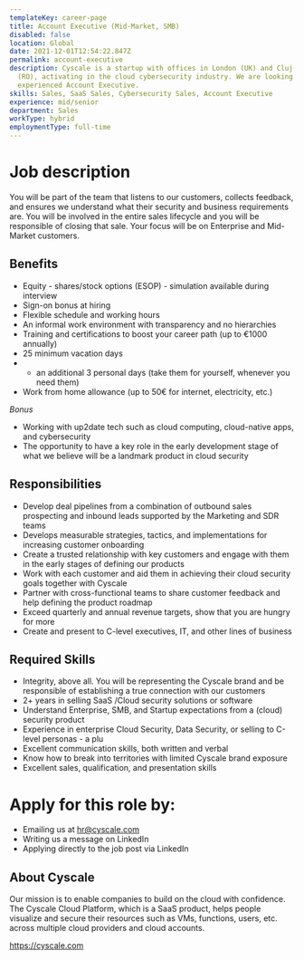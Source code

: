 ```yaml
---
templateKey: career-page
title: Account Executive (Mid-Market, SMB)
disabled: false
location: Global
date: 2021-12-01T12:54:22.847Z
permalink: account-executive
description: Cyscale is a startup with offices in London (UK) and Cluj-Napoca
  (RO), activating in the cloud cybersecurity industry. We are looking for an
  experienced Account Executive.
skills: Sales, SaaS Sales, Cybersecurity Sales, Account Executive
experience: mid/senior
department: Sales
workType: hybrid
employmentType: full-time
---
```

# Job description

You will be part of the team that listens to our customers, collects feedback, and ensures we understand what their security and business requirements are. You will be involved in the entire sales lifecycle and you will be responsible of closing that sale. Your focus will be on Enterprise and Mid-Market customers.

## Benefits

* Equity - shares/stock options (ESOP) - simulation available during interview
* Sign-on bonus at hiring
* Flexible schedule and working hours
* An informal work environment with transparency and no hierarchies
* Training and certifications to boost your career path (up to €1000 annually)
* 25 minimum vacation days
* * an additional 3 personal days (take them for yourself, whenever you need them)
* Work from home allowance (up to 50€ for internet, electricity, etc.)

_Bonus_

* Working with up2date tech such as cloud computing, cloud-native apps, and cybersecurity
* The opportunity to have a key role in the early development stage of what we believe will be a landmark product in cloud security

## Responsibilities

* Develop deal pipelines from a combination of outbound sales prospecting and inbound leads supported by the Marketing and SDR teams
* Develops measurable strategies, tactics, and implementations for increasing customer onboarding
* Create a trusted relationship with key customers and engage with them in the early stages of defining our products
* Work with each customer and aid them in achieving their cloud security goals together with Cyscale
* Partner with cross-functional teams to share customer feedback and help defining the product roadmap
* Exceed quarterly and annual revenue targets, show that you are hungry for more
* Create and present to C-level executives, IT, and other lines of business

## Required Skills

* Integrity, above all. You will be representing the Cyscale brand and be responsible of establishing a true connection with our customers
* 2+ years in selling SaaS /Cloud security solutions or software
* Understand Enterprise, SMB, and Startup expectations from a (cloud) security product
* Experience in enterprise Cloud Security, Data Security, or selling to C-level personas - a plu
* Excellent communication skills, both written and verbal
* Know how to break into territories with limited Cyscale brand exposure
* Excellent sales, qualification, and presentation skills

# Apply for this role by:

* Emailing us at [hr@cyscale.com](mailto:hr@cyscale.com)
* Writing us a message on LinkedIn
* Applying directly to the job post via LinkedIn

## About Cyscale

Our mission is to enable companies to build on the cloud with confidence. The Cyscale Cloud Platform, which is a SaaS product, helps people visualize and secure their resources such as VMs, functions, users, etc. across multiple cloud providers and cloud accounts.

https://cyscale.com